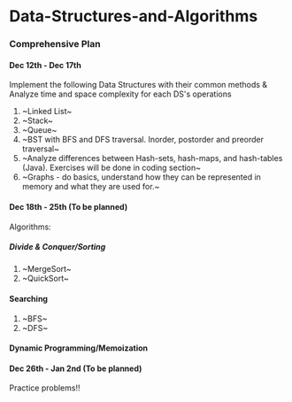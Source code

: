 # Data-Structures-and-Algorithms
### Comprehensive Plan

#### Dec 12th - Dec 17th

Implement the following Data Structures with their common methods &
Analyze time and space complexity for each DS's operations

1) ~Linked List~
2) ~Stack~
3) ~Queue~
4) ~BST with BFS and DFS traversal. Inorder, postorder and preorder traversal~
5) ~Analyze differences between Hash-sets, hash-maps, and hash-tables (Java).
   Exercises will be done in coding section~
6) ~Graphs - do basics, understand how they can be represented in memory and what
   they are used for.~

#### Dec 18th - 25th (To be planned)

Algorithms:

##### Divide & Conquer/Sorting
1. ~MergeSort~
2. ~QuickSort~

#### Searching
1. ~BFS~
2. ~DFS~

#### Dynamic Programming/Memoization

#### Dec 26th - Jan 2nd (To be planned)

Practice problems!!
